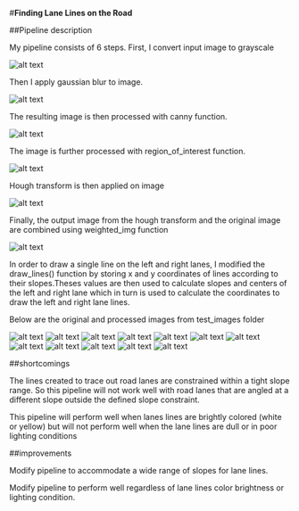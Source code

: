 #**Finding Lane Lines on the Road**

[//]: # (Image References)

[image1]: ./sample/gray.jpg= "gray_sample"
[image2]: ./sample/gaussian_blur.jpg "gaussian_blur_sample"
[image3]: ./sample/canny_transform.jpg "canny_transform_sample"
[image4]: ./sample/mask.jpg "mask_sample"
[image5]: ./sample/hough_transform.jpg "hough_transform_sample"
[image6]: ./sample/combined.jpg "combined_sample"

[image7]: ./test_images/output_whiteCarLaneSwitch.jpg "processed_whiteCarLaneSwitch"
[image8]: ./test_images/output_solidYellowCurve2.jpg "processed_solidYellowCurve2"
[image9]: ./test_images/output_solidYellowLeft.jpg "processed_solidYellowLeft"
[image10]: ./test_images/output_solidWhiteCurve.jpg "processed_solidWhiteCurve"
[image11]: ./test_images/output_solidWhiteRight.jpg "processed_solidWhiteRight"
[image12]: ./test_images/output_solidYellowCurve.jpg "processed_solidYellowCurve"

[image13]: ./test_images/whiteCarLaneSwitch.jpg "whiteCarLaneSwitch"
[image14]: ./test_images/solidYellowCurve2.jpg "solidYellowCurve2"
[image15]: ./test_images/solidYellowLeft.jpg "solidYellowLeft"
[image16]: ./test_images/solidWhiteCurve.jpg "solidWhiteCurve"
[image17]: ./test_images/solidWhiteRight.jpg "solidWhiteRight"
[image18]: ./test_images/solidYellowCurve.jpg "solidYellowCurve"


##Pipeline description

My pipeline consists of 6 steps. First, I convert input image to grayscale

![alt text][image1]


Then I apply gaussian blur to image.

![alt text][image2]


The resulting image is then processed with canny function.

![alt text][image3]


The image is further processed with region_of_interest function.

![alt text][image4]


Hough transform  is then applied on image

![alt text][image5]


Finally, the output image from the hough transform and the original image are combined using weighted_img function

![alt text][image6]





In order to draw a single line on the left and right lanes, I modified the draw_lines() function by storing x and y coordinates of lines according to their slopes.Theses values are then used to calculate slopes and centers of the left and right lane which in turn is used to calculate the coordinates to draw the left and right lane lines.








Below are the original and processed images from test_images folder

![alt text][image13] ![alt text][image7]
![alt text][image14] ![alt text][image8]
![alt text][image15] ![alt text][image9]
![alt text][image16] ![alt text][image10]
![alt text][image17] ![alt text][image11]
![alt text][image18] ![alt text][image12]


##shortcomings

The lines created to trace out road lanes are constrained within a tight slope range. So this pipeline will not work well with road lanes that are angled at a different slope outside the defined slope constraint.

This pipeline will perform well when lanes lines are brightly colored (white or yellow) but will not perform well when the lane lines are dull or in poor lighting conditions




##improvements

Modify pipeline to accommodate a wide range of slopes for lane lines.

Modify pipeline to perform well regardless of lane lines color brightness or lighting condition.
